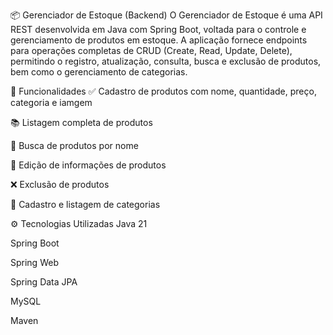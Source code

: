 📦 Gerenciador de Estoque (Backend)
O Gerenciador de Estoque é uma API REST desenvolvida em Java com Spring Boot, voltada para o controle e gerenciamento de produtos em estoque. A aplicação fornece endpoints para operações completas de CRUD (Create, Read, Update, Delete), permitindo o registro, atualização, consulta, busca e exclusão de produtos, bem como o gerenciamento de categorias.


🚀 Funcionalidades
✅ Cadastro de produtos com nome, quantidade, preço, categoria e iamgem

📚 Listagem completa de produtos

🔎 Busca de produtos por nome

📝 Edição de informações de produtos

❌ Exclusão de produtos

📂 Cadastro e listagem de categorias

⚙️ Tecnologias Utilizadas
Java 21

Spring Boot

Spring Web

Spring Data JPA

MySQL 

Maven
